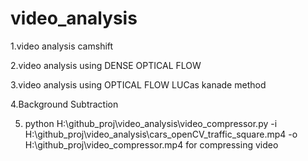 # video_analysis
1.video analysis camshift

2.video analysis using DENSE OPTICAL FLOW 

3.video analysis using OPTICAL FLOW LUCas kanade method

4.Background Subtraction

5. python H:\github_proj\video_analysis\video_compressor.py -i H:\github_proj\video_analysis\cars_openCV_traffic_square.mp4 -o H:\github_proj\video_compressor.mp4 for compressing video
